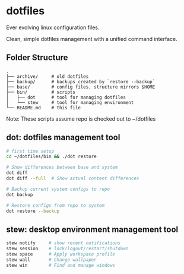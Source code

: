 # dotfiles

Ever evolving linux configuration files.

Clean, simple dotfiles management with a unified command interface.

## Folder Structure

```
.
├── archive/     # old dotfiles
├── backup/      # backups created by `restore --backup`
├── base/        # config files, structure mirrors $HOME
├── bin/         # scripts
│   ├── dot      # tool for managing dotfiles
│   └── stew     # tool for managing environment
└── README.md    # this file
```

Note: These scripts assume repo is checked out to ~/dotfiles

## dot: dotfiles management tool

```bash
# first time setup
cd ~/dotfiles/bin && ./dot restore

# Show differences between base and system
dot diff
dot diff --full  # Show actual content differences

# Backup current system configs to repo
dot backup

# Restore configs from repo to system
dot restore --backup
```

## stew: desktop environment management tool

```bash
stew notify     # show recent notifications
stew session    # lock/logout/restart/shutdown
stew space      # Apply workspace profile
stew wall       # Change wallpaper
stew win        # Find and manage windows
```
